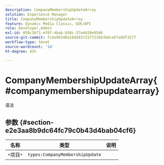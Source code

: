 ```yaml
---
description: CompanyMembershipUpdateArray
solution: Experience Manager
title: CompanyMembershipUpdateArray
feature: Dynamic Media Classic，SDK/API
role: Developer,Admin
exl-id: 059c3b71-ef0f-4bab-b50c-57e4420e9566
source-git-commit: fcda99340a18d5037157723bb3bdca5fa9df3277
workflow-type: tm+mt
source-wordcount: '14'
ht-degree: 42%

---
```


# CompanyMembershipUpdateArray{#companymembershipupdatearray}

语法

## 参数 {#section-e2e3aa8b9dc64fc79c0b43d4bab04cf6}

| 名称 | 类型 | 说明 |
|---|---|---|
| `*`项目`*` | `types:CompanyMembershipUpdate` |  |
